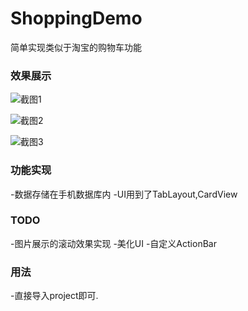 # ShoppingDemo
简单实现类似于淘宝的购物车功能

### 效果展示
![截图1](http://7xno72.com1.z0.glb.clouddn.com/sunxu_Screenshot_2015-11-04-14-05-02-798_ShoppoingDemo.png)

![截图2](http://7xno72.com1.z0.glb.clouddn.com/sunxu_Screenshot_2015-11-04-14-06-18-806_ShoppoingDemo.png)

![截图3](http://7xno72.com1.z0.glb.clouddn.com/sunxu_Screenshot_2015-11-04-14-06-44-463_ShoppoingDemo.png)

### 功能实现

-数据存储在手机数据库内
-UI用到了TabLayout,CardView

### TODO

-图片展示的滚动效果实现
-美化UI
-自定义ActionBar

### 用法

-直接导入project即可.

